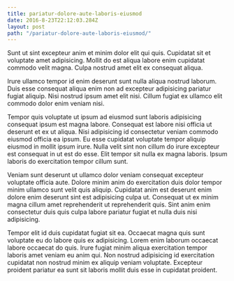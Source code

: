 ```yaml
---
title: pariatur-dolore-aute-laboris-eiusmod
date: 2016-8-23T22:12:03.284Z
layout: post
path: "/pariatur-dolore-aute-laboris-eiusmod/"
---
```


Sunt ut sint excepteur anim et minim dolor elit qui quis. Cupidatat sit et voluptate amet adipisicing. Mollit do est aliqua labore enim cupidatat commodo velit magna. Culpa nostrud amet elit ex consequat aliqua.

Irure ullamco tempor id enim deserunt sunt nulla aliqua nostrud laborum. Duis esse consequat aliqua enim non ad excepteur adipisicing pariatur fugiat aliquip. Nisi nostrud ipsum amet elit nisi. Cillum fugiat ex ullamco elit commodo dolor enim veniam nisi.

Tempor quis voluptate ut ipsum ad eiusmod sunt laboris adipisicing consequat ipsum est magna labore. Consequat est labore nisi officia ut deserunt et ex ut aliqua. Nisi adipisicing id consectetur veniam commodo eiusmod officia ea ipsum. Eu esse cupidatat voluptate tempor aliquip eiusmod in mollit ipsum irure. Nulla velit sint non cillum do irure excepteur est consequat in ut est do esse. Elit tempor sit nulla ex magna laboris. Ipsum laboris do exercitation tempor cillum sunt.

Veniam sunt deserunt ut ullamco dolor veniam consequat excepteur voluptate officia aute. Dolore minim anim do exercitation duis dolor tempor minim ullamco sunt velit quis aliquip. Cupidatat anim est deserunt enim dolore enim deserunt sint est adipisicing culpa ut. Consequat ut ex minim magna cillum amet reprehenderit ut reprehenderit quis. Sint anim enim consectetur duis quis culpa labore pariatur fugiat et nulla duis nisi adipisicing.

Tempor elit id duis cupidatat fugiat sit ea. Occaecat magna quis sunt voluptate eu do labore quis ex adipisicing. Lorem enim laborum occaecat labore occaecat do quis. Irure fugiat minim aliqua exercitation tempor laboris amet veniam eu anim qui. Non nostrud adipisicing id exercitation cupidatat non nostrud minim ex aliquip veniam voluptate. Excepteur proident pariatur ea sunt sit laboris mollit duis esse in cupidatat proident.